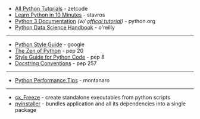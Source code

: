 * [All Python Tutorials](https://zetcode.com/all/#python) - zetcode
* [Learn Python in 10 Minutes](https://www.stavros.io/tutorials/python/) - stavros
* [Python 3 Documentation](https://docs.python.org/3/) _(w/ [offical tutorial](https://docs.python.org/3/tutorial/index.html))_ - python.org
* [Python Data Science Handbook](https://jakevdp.github.io/PythonDataScienceHandbook/) - o'reilly

---

* [Python Style Guide](https://google.github.io/styleguide/pyguide.html) - google
* [The Zen of Python](https://peps.python.org/pep-0020/) - pep 20
* [Style Guide for Python Code](https://peps.python.org/pep-0008/) - pep 8
* [Docstring Conventions](https://peps.python.org/pep-0257/) - pep 257

---

* [Python Performance Tips](http://web.archive.org/web/20170615232316id_/https://gawron.sdsu.edu/compling/course_core/python_intro/intro_lecture_files/fastpython.html) - montanaro

---

* [cx_Freeze](https://pypi.org/project/cx-Freeze/) - create standalone executables from python scripts
* [pyinstaller](https://pypi.org/project/pyinstaller/) - bundles application and all its dependencies into a single package
